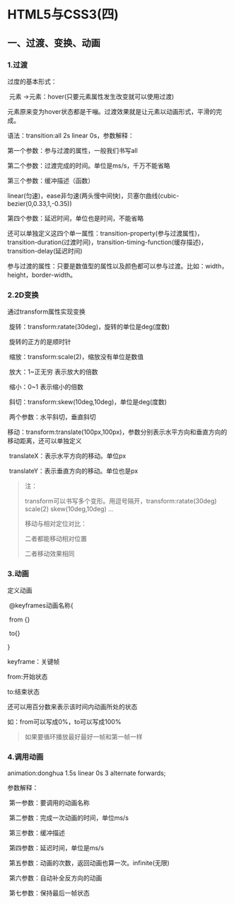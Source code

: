 # HTML5与CSS3(四)

## 一、过渡、变换、动画

### 1.过渡

过度的基本形式：

​		元素 →元素：hover(只要元素属性发生改变就可以使用过渡)

​		元素原来变为hover状态都是干嘣。过渡效果就是让元素以动画形式，平滑的完成。

语法：transition:all 2s linear 0s，参数解释：

第一个参数：参与过渡的属性，一般我们书写all

第二个参数：过渡完成的时间。单位是ms/s，千万不能省略

第三个参数：缓冲描述（函数）

​		linear(匀速)，ease非匀速(两头慢中间快)，贝塞尔曲线(cubic-bezier(0,0.33,1,-0.35))

第四个参数：延迟时间，单位也是时间，不能省略

还可以单独定义这四个单一属性：transition-property(参与过渡属性)，transition-duration(过渡时间)，transition-timing-function(缓存描述)，transition-delay(延迟时间)

参与过渡的属性：只要是数值型的属性以及颜色都可以参与过渡。比如：width，height，border-width。

### 2.2D变换

通过transform属性实现变换

​		旋转：transform:ratate(30deg)，旋转的单位是deg(度数)

​					旋转的正方的是顺时针

​		缩放：transform:scale(2)，缩放没有单位是数值

​					放大：1~正无穷	表示放大的倍数

​					缩小：0~1			 表示缩小的倍数

​		斜切：transform:skew(10deg,10deg)，单位是deg(度数)

​					两个参数：水平斜切，垂直斜切

​		移动：transform:translate(100px,100px)，参数分别表示水平方向和垂直方向的移动距离，还可以单独定义

​					translateX：表示水平方向的移动。单位px

​					translateY：表示垂直方向的移动。单位也是px

> 注：
>
> transform可以书写多个变形。用逗号隔开，transform:ratate(30deg) scale(2) skew(10deg,10deg) ...
>
> 移动与相对定位对比：
>
> 二者都能移动相对位置
>
> 二者移动效果相同

### 3.动画

定义动画

​	@keyframes动画名称{

​			from {}

​			to{}

}

keyframe：关键帧

from:开始状态

to:结束状态

还可以用百分数来表示该时间内动画所处的状态

如：from可以写成0%，to可以写成100%

> 如果要循环播放最好最好一帧和第一帧一样

### 4.调用动画

animation:donghua 1.5s linear 0s 3 alternate forwards;

参数解释：

​			第一参数：要调用的动画名称

​			第二参数：完成一次动画的时间，单位ms/s

​			第三参数：缓冲描述

​			第四参数：延迟时间，单位是ms/s

​			第五参数：动画的次数，返回动画也算一次。infinite(无限)

​			第六参数：自动补全反方向的动画

​			第七参数：保持最后一帧状态




